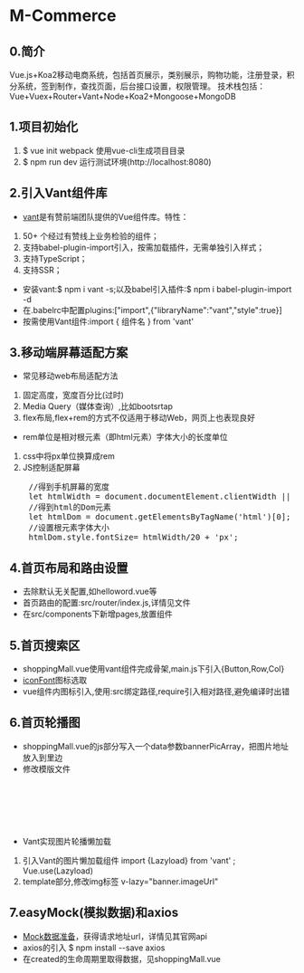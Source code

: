 # M-Commerce

## 0.简介
Vue.js+Koa2移动电商系统，包括首页展示，类别展示，购物功能，注册登录，积分系统，签到制作，查找页面，后台接口设置，权限管理。
技术栈包括：Vue+Vuex+Router+Vant+Node+Koa2+Mongoose+MongoDB

## 1.项目初始化
1. $ vue init webpack  使用vue-cli生成项目目录
2. $ npm run dev  运行测试环境(http://localhost:8080)

## 2.引入Vant组件库
* [vant](https://www.youzanyun.com/zanui/vant#/zh-CN/intro)是有赞前端团队提供的Vue组件库。特性：
1. 50+ 个经过有赞线上业务检验的组件；
2. 支持babel-plugin-import引入，按需加载插件，无需单独引入样式；
3. 支持TypeScript；
4. 支持SSR；
* 安装vant:$ npm i vant -s;以及babel引入插件:$ npm i babel-plugin-import -d
* 在.babelrc中配置plugins:["import",{"libraryName":"vant","style":true}]
* 按需使用Vant组件:import { 组件名 } from 'vant'

## 3.移动端屏幕适配方案
* 常见移动web布局适配方法
1. 固定高度，宽度百分比(过时)
2. Media Query（媒体查询）,比如bootsrtap
3. flex布局,flex+rem的方式不仅适用于移动Web，网页上也表现良好
* rem单位是相对根元素（即html元素）字体大小的长度单位
1. css中将px单位换算成rem
2. JS控制适配屏幕
<pre>
    //得到手机屏幕的宽度
    let htmlWidth = document.documentElement.clientWidth || document.body.clientWidth;
    //得到html的Dom元素
    let htmlDom = document.getElementsByTagName('html')[0];
    //设置根元素字体大小
    htmlDom.style.fontSize= htmlWidth/20 + 'px';
</pre>

## 4.首页布局和路由设置
* 去除默认无关配置,如helloword.vue等
* 首页路由的配置:src/router/index.js,详情见文件
* 在src/components下新增pages,放置组件

## 5.首页搜索区
* shoppingMall.vue使用vant组件完成骨架,main.js下引入{Button,Row,Col}
* [iconFont](http://www.iconfont.cn/)图标选取
* vue组件内图标引入,使用:src绑定路径,require引入相对路径,避免编译时出错

## 6.首页轮播图
* shoppingMall.vue的js部分写入一个data参数bannerPicArray，把图片地址放入到里边
* 修改模版文件
<pre>
    <van-swipe :autoplay="3000">
        <van-swipe-item v-for="(banner,index) in bannerPicArray" :key="index">
            <img :src="banner.imageUrl" width="100%"/>
        </van-swipe-item>
    </van-swipe>
</pre>
* Vant实现图片轮播懒加载
1. 引入Vant的图片懒加载组件 import {Lazyload} from 'vant' ; Vue.use(Lazyload)
2. template部分,修改img标签 v-lazy="banner.imageUrl"

## 7.easyMock(模拟数据)和axios
* [Mock数据准备](https://www.easy-mock.com/)，获得请求地址url，详情见其官网api
* axios的引入 $ npm install --save axios
* 在created的生命周期里取得数据，见shoppingMall.vue
